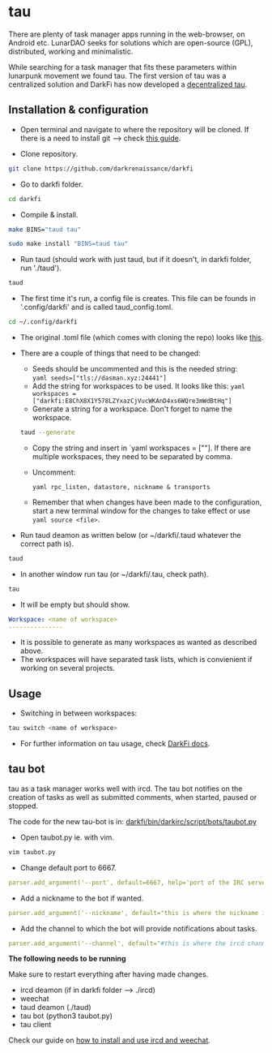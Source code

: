 # tau

There are plenty of task manager apps running in the web-browser, on Android etc. LunarDAO seeks for solutions which are open-source (GPL), distributed, working and minimalistic.

While searching for a task manager that fits these parameters within lunarpunk movement we found tau. The first version of tau was a centralized solution and DarkFi has now developed a [decentralized tau](https://darkrenaissance.github.io/darkfi/misc/tau.html).

## Installation & configuration

- Open terminal and navigate to where the repository will be cloned. If there is a need to install git --> check [this guide](https://git-scm.com/book/en/v2/Getting-Started-Installing-Git).  

- Clone repository.

```sh
git clone https://github.com/darkrenaissance/darkfi 
```
- Go to darkfi folder.

```sh
cd darkfi
```
- Compile & install.

```sh
make BINS="taud tau"
```
```sh
sudo make install "BINS=taud tau"
```

- Run taud (should work with just taud, but if it doesn't, in darkfi folder, run './taud').

```sh
taud
```

- The first time it's run, a config file is creates. This file can be founds in '.config/darkfi' and is called taud_config.toml.

```sh
cd ~/.config/darkfi
```

- The original .toml file (which comes with cloning the repo) looks like [this](https://github.com/darkrenaissance/darkfi/blob/master/bin/tau/taud_config.toml).

- There are a couple of things that need to be changed:
    - Seeds should be uncommented and this is the needed string:  
    `yaml
    seeds=["tls://dasman.xyz:24441"]
    `
    - Add the string for workspaces to be used. It looks like this:
    `yaml
    workspaces = ["darkfi:E8ChX8X1Y578LZYxazCjVucWKAnD4xs6WQre3mWdBtHq"]
    `
    - Generate a string for a workspace. Don't forget to name the workspace.

    ```sh
    taud --generate
    ```
    - Copy the string and insert in `yaml workspaces = ["<here>"]. If there are multiple workspaces, they need to be separated by comma.

    - Uncomment: 

      ```yaml rpc_listen, datastore, nickname & transports ```

    - Remember that when changes have been made to the configuration, start a new terminal window for the changes to take effect or use `yaml source <file>`.

- Run taud deamon as written below (or ~/darkfi/.taud whatever the correct path is).

```sh
taud
```

- In another window run tau (or ~/darkfi/.tau, check path).

```sh
tau
```
- It will be empty but should show.

```yaml
Workspace: <name of workspace>
---------------
```

- It is possible to generate as many workspaces as wanted as described above.  
- The workspaces will have separated task lists, which is convienient if working on several projects. 

## Usage

- Switching in between workspaces:

```sh
tau switch <name of workspace>
```

- For further information on tau usage, check [DarkFi docs](https://darkrenaissance.github.io/darkfi/misc/tau.html).

## tau bot

tau as a task manager works well with ircd. The tau bot notifies on the creation of tasks as well as submitted comments, when started, paused or stopped.

The code for the new tau-bot is in: [darkfi/bin/darkirc/script/bots/taubot.py](darkfi/bin/darkirc/script/bots/taubot.py)

- Open taubot.py ie. with vim.

```sh
vim taubot.py
```

- Change default port to 6667.

```yaml
parser.add_argument('--port', default=6667, help='port of the IRC server') 
```

- Add a nickname to the bot if wanted.

```yaml
parser.add_argument('--nickname', default="this is where the nickname is entered", help='bot name')
```
- Add the channel to which the bot will provide notifications about tasks.

```yaml
parser.add_argument('--channel', default="#this is where the ircd channel name is entered", action='append', help='channel to join')
```

**The following needs to be running**

Make sure to restart everything after having made changes.

- ircd deamon  (if in darkfi folder --> ./ircd)
- weechat 
- taud deamon  (./taud)
- tau bot  (python3 taubot.py)
- tau client

Check our guide on [how to install and use ircd and weechat](./ircd.md).

    




